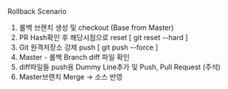 Rollback Scenario

1. 롤백 브랜치 생성 및 checkout (Base from Master) 
2. PR Hash확인 후 해당시점으로 reset [ git reset --hard <PR Hash> ]
3. Git 원격저장소 강제 push [ git push --force ]
4. Master - 롤백 Branch diff 파일 확인
5. diff파일들 push용 Dummy Line추가 및 Push, Pull Request (주석)
6. Master브랜치 Merge -> 소스 반영
